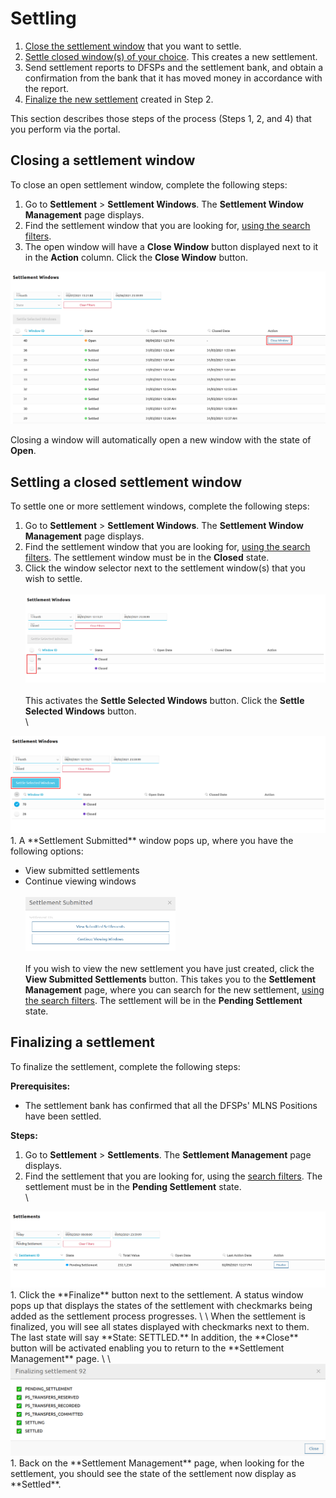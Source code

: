 # Settling

1. [Close the settlement window](#closing-a-settlement-window) that you want to settle.
1. [Settle closed window(s) of your choice](#settling-a-closed-settlement-window). This creates a new settlement.
1. Send settlement reports to DFSPs and the settlement bank, and obtain a confirmation from the bank that it has moved money in accordance with the report.
1. [Finalize the new settlement](#finalizing-a-settlement) created in Step 2.

This section describes those steps of the process (Steps 1, 2, and 4) that you perform via the portal.

## Closing a settlement window

To close an open settlement window, complete the following steps:

1. Go to **Settlement** > **Settlement Windows**. The **Settlement Window Management** page displays.
1. Find the settlement window that you are looking for, [using the search filters](managing-windows.md).
1. The open window will have a **Close Window** button displayed next to it in the **Action** column. Click the **Close Window** button.

![Closing a settlement window](/settlement_window_mgmt_close.png)

Closing a window will automatically open a new window with the state of **Open**.

## Settling a closed settlement window

To settle one or more settlement windows, complete the following steps:

1. Go to **Settlement** > **Settlement Windows**. The **Settlement Window Management** page displays.
1. Find the settlement window that you are looking for, [using the search filters](managing-windows.md). The settlement window must be in the **Closed** state.
1. Click the window selector next to the settlement window(s) that you wish to settle. \
\
<img src="/settlement_window_mgmt_selector.png" /> \
\
This activates the **Settle Selected Windows** button. Click the **Settle Selected Windows** button. \
\
<img src="/settlement_window_mgmt_settle_button.png" /> 
1. A **Settlement Submitted** window pops up, where you have the following options:

* View submitted settlements
* Continue viewing windows \
\
<img src="/settlement_window_settlement_submitted.png" width="50%" height="50%" /> \
\
If you wish to view the new settlement you have just created, click the **View Submitted Settlements** button. This takes you to the **Settlement Management** page, where you can search for the new settlement, [using the search filters](checking-settlement-details.md). The settlement will be in the **Pending Settlement** state.

## Finalizing a settlement

To finalize the settlement, complete the following steps:

**Prerequisites:** 

* The settlement bank has confirmed that all the DFSPs' MLNS Positions have been settled.

**Steps:**

1. Go to **Settlement** > **Settlements**. The **Settlement Management** page displays.
1. Find the settlement that you are looking for, using the [search filters](checking-settlement-details.md). The settlement must be in the **Pending Settlement** state. \
\
<img src="/finalise_settlement.png" /> 
1. Click the **Finalize** button next to the settlement. A status window pops up that displays the states of the settlement with checkmarks being added as the settlement process progresses. \
\
When the settlement is finalized, you will see all states displayed with checkmarks next to them. The last state will say **State: SETTLED.** In addition, the **Close** button will be activated enabling you to return to the **Settlement Management** page. \
\
<img src="/finalising_settlement_popup.png" /> 
1. Back on the **Settlement Management** page, when looking for the settlement, you should see the state of the settlement now display as **Settled**.
